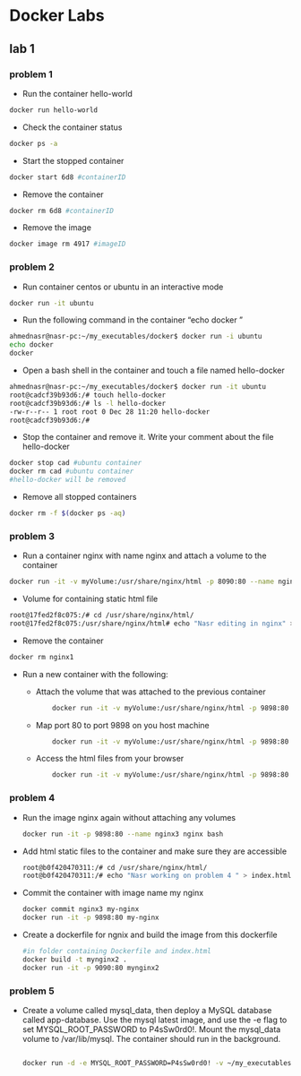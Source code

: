 # Docker Labs

## lab 1

### problem 1

- Run the container hello-world

``` bash
docker run hello-world

```

- Check the container status

``` bash
docker ps -a
```

- Start the stopped container

``` bash
docker start 6d8 #containerID

```

- Remove the container

``` bash
docker rm 6d8 #containerID
```

- Remove the image

``` bash
docker image rm 4917 #imageID

```

### problem 2

- Run container centos or ubuntu in an interactive mode

``` bash
docker run -it ubuntu 
```

- Run the following command in the container “echo docker ”

``` bash
ahmednasr@nasr-pc:~/my_executables/docker$ docker run -i ubuntu 
echo docker
docker
```

- Open a bash shell in the container and touch a file named hello-docker

``` bash
ahmednasr@nasr-pc:~/my_executables/docker$ docker run -it ubuntu 
root@cadcf39b93d6:/# touch hello-docker
root@cadcf39b93d6:/# ls -l hello-docker 
-rw-r--r-- 1 root root 0 Dec 28 11:20 hello-docker
root@cadcf39b93d6:/# 
```

- Stop the container and remove it. Write your comment about the file hello-docker

``` bash
docker stop cad #ubuntu container
docker rm cad #ubuntu container
#hello-docker will be removed
```

- Remove all stopped containers

``` bash
docker rm -f $(docker ps -aq)
```

### problem 3

- Run a container nginx with name nginx and attach a volume to the container

``` bash
docker run -it -v myVolume:/usr/share/nginx/html -p 8090:80 --name nginx1 nginx bash
```

- Volume for containing static html file

``` bash
root@17fed2f8c075:/# cd /usr/share/nginx/html/
root@17fed2f8c075:/usr/share/nginx/html# echo "Nasr editing in nginx" > index.html 
```

- Remove the container

``` bash
docker rm nginx1 
```

- Run a new container with the following:
  - Attach the volume that was attached to the previous container

    ``` bash
        docker run -it -v myVolume:/usr/share/nginx/html -p 9898:80 --name nginx2 nginx
    ```

  - Map port 80 to port 9898 on you host machine

    ``` bash
        docker run -it -v myVolume:/usr/share/nginx/html -p 9898:80 --name nginx2 nginx
    ```

  - Access the html files from your browser

    ``` bash
        docker run -it -v myVolume:/usr/share/nginx/html -p 9898:80 --name nginx2 nginx
    ```

### problem 4

- Run the image nginx again without attaching any volumes

    ``` bash
    docker run -it -p 9898:80 --name nginx3 nginx bash
    ```

- Add html static files to the container and make sure they are accessible

    ``` bash
    root@b0f420470311:/# cd /usr/share/nginx/html/
    root@b0f420470311:/# echo "Nasr working on problem 4 " > index.html 
    ```

- Commit the container with image name my nginx

    ``` bash
    docker commit nginx3 my-nginx
    docker run -it -p 9898:80 my-nginx
    ```

- Create a dockerfile for ngnix and build the image from this dockerfile

    ``` bash
    #in folder containing Dockerfile and index.html
    docker build -t mynginx2 .
    docker run -it -p 9090:80 mynginx2
    ```

### problem 5

- Create a volume called mysql_data, then deploy 
  a MySQL database called app-database. Use the
  mysql latest image, and use the -e flag to
  set MYSQL_ROOT_PASSWORD to P4sSw0rd0!.
  Mount the mysql_data volume to /var/lib/mysql.
  The container should run in the background.

    ``` bash

    docker run -d -e MYSQL_ROOT_PASSWORD=P4sSw0rd0! -v ~/my_executables/docker/mysql_data:/var/lib/mysql --name app-database mysql    ```



